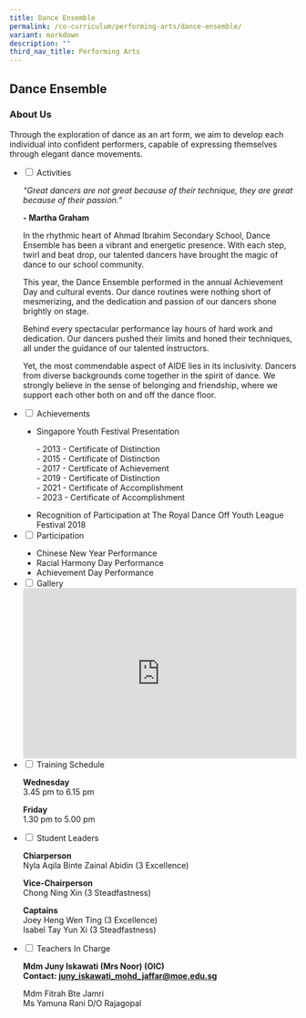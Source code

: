 ```yaml
---
title: Dance Ensemble
permalink: /co-curriculum/performing-arts/dance-ensemble/
variant: markdown
description: ""
third_nav_title: Performing Arts
---
```

## Dance Ensemble
### About Us
Through the exploration of dance as an art form, we aim to develop each individual into confident performers, capable of expressing themselves through elegant dance movements.

<ul class="jekyllcodex_accordion">
<li><input id="accordion2" type="checkbox"> <label for="accordion2">Activities</label>
<div>
<p><em>“Great dancers are not great because of their technique, they are great because of their passion.”</em></p>
<p><strong>- Martha Graham</strong></p>
<p>In the rhythmic heart of Ahmad Ibrahim Secondary School, Dance Ensemble has been a vibrant and energetic presence. With each step, twirl and beat drop, our talented dancers have brought the magic of dance to our school community.

This year, the Dance Ensemble performed in the annual Achievement Day and cultural events. Our dance routines were nothing short of mesmerizing, and the dedication and passion of our dancers shone brightly on stage.

Behind every spectacular performance lay hours of hard work and dedication. Our dancers pushed their limits and honed their techniques, all under the guidance of our talented instructors.

Yet, the most commendable aspect of AIDE lies in its inclusivity. Dancers from diverse backgrounds come together in the spirit of dance. We strongly believe in the sense of belonging and friendship, where we support each other both on and off the dance floor.</p>
</div>
</li>
<li><input id="accordion3" type="checkbox"> <label for="accordion3">Achievements</label>
<div>
<ul style="list-style-type:disc;">
<li>Singapore Youth Festival Presentation</li></ul>
<ul style="list-style-type:none;">
<li>- 2013 - Certificate of Distinction</li>
<li>- 2015 - Certificate of Distinction</li>
<li>- 2017 - Certificate of Achievement</li>
<li>- 2019 - Certificate of Distinction</li>
<li>- 2021 - Certificate of Accomplishment</li>
<li>- 2023 - Certificate of Accomplishment</li></ul>
<ul style="list-style-type:disc;">
<li>Recognition of Participation at The Royal Dance Off Youth League Festival 2018</li></ul>
</div>
</li>
<li><input id="accordion4" type="checkbox"> <label for="accordion4">Participation</label>
<div>
<ul style="list-style-type:disc;">
<li>Chinese New Year Performance</li>
<li>Racial Harmony Day Performance</li>
<li>Achievement Day Performance</li></ul>
</div>
</li>
<li><input id="accordion5" type="checkbox"> <label for="accordion5">Gallery</label>
<div>
<iframe src="https://docs.google.com/presentation/d/e/2PACX-1vST7bCq0uLVGdpHPatlD7rW3aWYOpVM7svSCbLArqqq367-XIFM99WQsELGzgfTy3Heg3KUXeQ43WHI/embed?start=true&amp;loop=true&amp;delayms=5000" frameborder="0" width="480" height="299" allowfullscreen="true"></iframe>
</div>
</li>
<li><input id="accordion6" type="checkbox"> <label for="accordion6">Training Schedule</label>
<div>
<p><strong>Wednesday</strong><br>3.45 pm to 6.15 pm</p>
<p><strong>Friday</strong><br>1.30 pm to 5.00 pm</p>
</div>
</li>
<li><input id="accordion7" type="checkbox"> <label for="accordion7">Student Leaders</label>
<div>
<p><strong>Chiarperson<br></strong>Nyla Aqila Binte Zainal Abidin (3 Excellence)</p>
<p><strong>Vice-Chairperson<br></strong>Chong Ning Xin (3 Steadfastness)</p>
<p><strong>Captains<br></strong>Joey Heng Wen Ting (3 Excellence)<br>Isabel Tay Yun Xi (3 Steadfastness)</p>
</div>
</li>
<li><input id="accordion8" type="checkbox"> <label for="accordion8">Teachers In Charge</label>
<div>
<p><strong>Mdm Juny Iskawati (Mrs Noor)&nbsp;(OIC)<br></strong><strong>Contact:&nbsp;<a href="mailto:juny_iskawati_mohd_jaffar@moe.edu.sg" target="">juny_iskawati_mohd_jaffar@moe.edu.sg</a></strong></p>
<p>Mdm Fitrah Bte Jamri<br>Ms Yamuna Rani D/O Rajagopal</p>
</div>
</li>
</ul>
